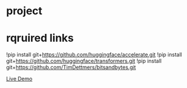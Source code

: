 # project



# rqruired links

!pip install git+https://github.com/huggingface/accelerate.git
!pip install git+https://github.com/huggingface/transformers.git
!pip install git+https://github.com/TimDettmers/bitsandbytes.git

[Live Demo][app]

[app]: https://interactive-literary-characters-ai.streamlit.app/
